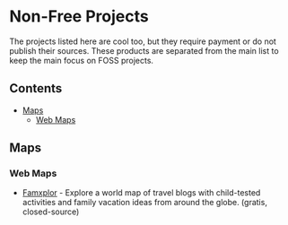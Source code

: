 # Non-Free Projects

The projects listed here are cool too, but they require payment or do not publish their sources. 
These products are separated from the main list to keep the main focus on FOSS projects.

## Contents

* [Maps](#maps)
  * [Web Maps](#web-maps)

## Maps

### Web Maps

* [Famxplor](https://famxplor.com/) - Explore a world map of travel blogs with child-tested activities and family vacation ideas from around the globe. (gratis, closed-source)
